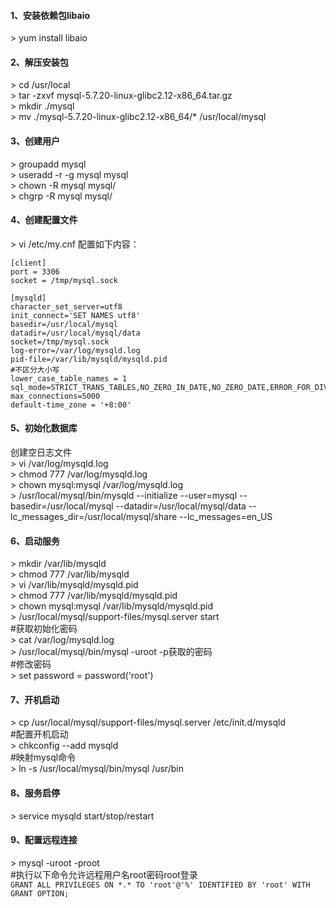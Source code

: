 #### 1、安装依赖包libaio 
\> yum install libaio

#### 2、解压安装包
\> cd /usr/local  
\> tar -zxvf mysql-5.7.20-linux-glibc2.12-x86_64.tar.gz  
\> mkdir ./mysql  
\> mv ./mysql-5.7.20-linux-glibc2.12-x86_64/* /usr/local/mysql  

#### 3、创建用户
\> groupadd mysql  
\> useradd -r -g mysql mysql  
\> chown -R mysql mysql/  
\> chgrp -R mysql mysql/  

#### 4、创建配置文件
\> vi /etc/my.cnf 配置如下内容：  
```
[client]  
port = 3306  
socket = /tmp/mysql.sock  

[mysqld]  
character_set_server=utf8  
init_connect='SET NAMES utf8'  
basedir=/usr/local/mysql  
datadir=/usr/local/mysql/data  
socket=/tmp/mysql.sock  
log-error=/var/log/mysqld.log  
pid-file=/var/lib/mysqld/mysqld.pid  
#不区分大小写  
lower_case_table_names = 1  
sql_mode=STRICT_TRANS_TABLES,NO_ZERO_IN_DATE,NO_ZERO_DATE,ERROR_FOR_DIVISION_BY_ZERO,NO_AUTO_CREATE_USER,NO_ENGINE_SUBSTITUTION  
max_connections=5000  
default-time_zone = '+8:00'   
```

#### 5、初始化数据库
创建空日志文件  
\> vi /var/log/mysqld.log  
\> chmod 777 /var/log/mysqld.log  
\> chown mysql:mysql /var/log/mysqld.log  
\> /usr/local/mysql/bin/mysqld --initialize --user=mysql --basedir=/usr/local/mysql --datadir=/usr/local/mysql/data --lc_messages_dir=/usr/local/mysql/share --lc_messages=en_US

#### 6、启动服务
\> mkdir /var/lib/mysqld  
\> chmod 777 /var/lib/mysqld  
\> vi /var/lib/mysqld/mysqld.pid  
\> chmod 777 /var/lib/mysqld/mysqld.pid  
\> chown mysql:mysql /var/lib/mysqld/mysqld.pid  
\> /usr/local/mysql/support-files/mysql.server start  
\#获取初始化密码  
\> cat /var/log/mysqld.log  
\> /usr/local/mysql/bin/mysql -uroot -p获取的密码  
\#修改密码  
\> set password = password('root')

#### 7、开机启动
\> cp /usr/local/mysql/support-files/mysql.server /etc/init.d/mysqld  
\#配置开机启动  
\> chkconfig --add mysqld  
\#映射mysql命令  
\> ln -s /usr/local/mysql/bin/mysql /usr/bin

#### 8、服务启停
\> service mysqld start/stop/restart

#### 9、配置远程连接
\> mysql -uroot -proot  
\#执行以下命令允许远程用户名root密码root登录  
`GRANT ALL PRIVILEGES ON *.* TO 'root'@'%' IDENTIFIED BY 'root' WITH GRANT OPTION;`
